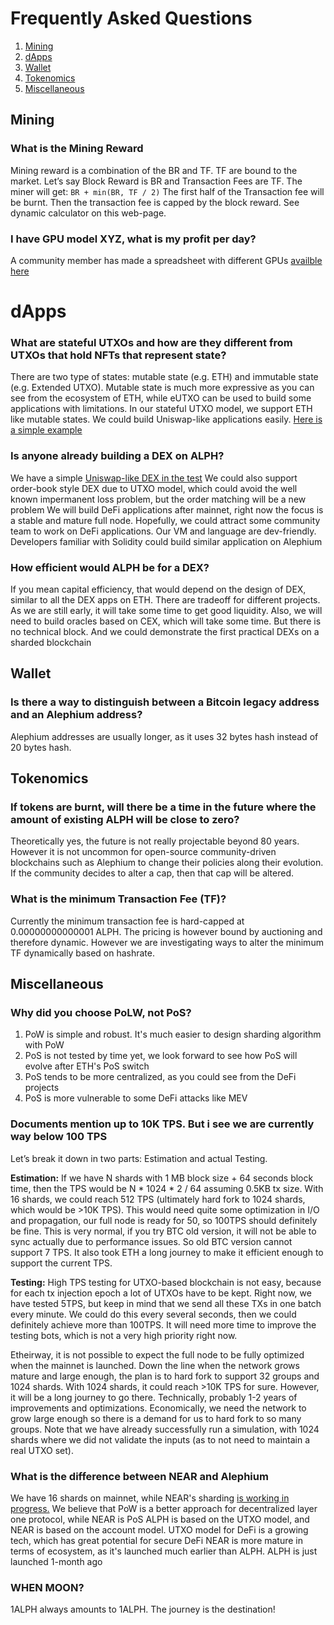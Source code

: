 # Frequently Asked Questions

1. [Mining](#mining)
2. [dApps](#dapps)
3. [Wallet](#wallet)
4. [Tokenomics](#tokenomics)
5. [Miscellaneous](#miscellaneous)

## Mining

### What is the Mining Reward
Mining reward is a combination of the BR and TF. TF are bound to the market.
Let’s say Block Reward is BR and Transaction Fees are TF. The miner will get: 
`BR + min(BR, TF / 2)`
The first half of the Transaction fee will be burnt. Then the transaction fee is capped by the block reward. See dynamic calculator on this web-page.

### I have GPU model XYZ, what is my profit per day?
A community member has made a spreadsheet with different GPUs [availble here](https://docs.google.com/spreadsheets/d/10eUjwGU-Kmw1XM1dDOKfdscOeShakSnjcBGzBT46rmc/)

# dApps

### What are stateful UTXOs and how are they different from UTXOs that hold NFTs that represent state?
There are two type of states: mutable state (e.g. ETH) and immutable state (e.g. Extended UTXO). Mutable state is much more expressive as you can see from the ecosystem of ETH, while eUTXO can be used to build some applications with limitations. In our stateful UTXO model, we support ETH like mutable states. We could build Uniswap-like applications easily. [Here is a simple example](https://github.com/alephium/alephium/blob/master/app/src/it/scala/org/alephium/app/SmartContractTest.scala#L122-L153)

### Is anyone already building a DEX on ALPH?
We have a simple [Uniswap-like DEX in the test](https://github.com/alephium/alephium/blob/master/app/src/it/scala/org/alephium/app/SmartContractTest.scala#L142-L170)
We could also support order-book style DEX due to UTXO model, which could avoid the well known impermanent loss problem, but the order matching will be a new problem
We will build DeFi applications after mainnet, right now the focus is a stable and mature full node. Hopefully, we could attract some community team to work on DeFi applications. Our VM and language are dev-friendly. Developers familiar with Solidity could build similar application on Alephium

### How efficient would ALPH be for a DEX?
If you mean capital efficiency, that would depend on the design of DEX, similar to all the DEX apps on ETH. There are tradeoff for different projects.
As we are still early, it will take some time to get good liquidity. Also, we will need to build oracles based on CEX, which will take some time. But there is no technical block. And we could demonstrate the first practical DEXs on a sharded blockchain

## Wallet

### Is there a way to distinguish between a Bitcoin legacy address and an Alephium address?
Alephium addresses are usually longer, as it uses 32 bytes hash instead of 20 bytes hash.

## Tokenomics
 
### If tokens are burnt, will there be a time in the future where the amount of existing ALPH will be close to zero?
Theoretically yes, the future is not really projectable beyond 80 years. However it is not uncommon for open-source community-driven blockchains such as Alephium to change their policies along their evolution. If the community decides to alter a cap, then that cap will be altered.

### What is the minimum Transaction Fee (TF)?
Currently the minimum transaction fee is hard-capped at 0.00000000000001 ALPH. The pricing is however bound by auctioning and therefore dynamic. However we are investigating ways to alter the minimum TF dynamically based on hashrate.

## Miscellaneous

### Why did you choose PoLW, not PoS?
1. PoW is simple and robust. It's much easier to design sharding algorithm with PoW
2. PoS is not tested by time yet, we look forward to see how PoS will evolve after ETH's PoS switch
3. PoS tends to be more centralized, as you could see from the DeFi projects
4. PoS is more vulnerable to some DeFi attacks like MEV

### Documents mention up to 10K TPS. But i see we are currently way below 100 TPS

Let’s break it down in two parts: Estimation and actual Testing. 

**Estimation:** If we have N shards with 1 MB block size + 64 seconds block time, then the TPS would be N * 1024 * 2 / 64 assuming 0.5KB tx size. With 16 shards, we could reach 512 TPS (ultimately hard fork to 1024 shards, which would be >10K TPS). This would need quite some optimization in I/O and propagation, our full node is ready for 50, so 100TPS should definitely be fine. This is very normal, if you try BTC old version, it will not be able to sync actually due to performance issues. So old BTC version cannot support 7 TPS. It also took ETH a long journey to make it efficient enough to support the current TPS.
 
**Testing:** High TPS testing for UTXO-based blockchain is not easy, because for each tx injection epoch a lot of UTXOs have to be kept. Right now, we have tested 5TPS, but keep in mind that we send all these TXs in one batch every minute. We could do this every several seconds, then we could definitely achieve more than 100TPS. It will need more time to improve the testing bots, which is not a very high priority right now. 
 
Etheirway, it is not possible to expect the full node to be fully optimized when the mainnet is launched. Down the line when the network grows mature and large enough, the plan is to hard fork to support 32 groups and 1024 shards. With 1024 shards, it could reach >10K TPS for sure. However, it will be a long journey to go there. Technically, probably 1-2 years of improvements and optimizations. Economically, we need the network to grow large enough so there is a demand for us to hard fork to so many groups. Note that we have already successfully run a simulation, with 1024 shards where we did not validate the inputs (as to not need to maintain a real UTXO set). 

### What is the difference between NEAR and Alephium
We have 16 shards on mainnet, while NEAR's sharding [is working in progress.](https://near.org/blog/near-launches-simple-nightshade-the-first-step-towards-a-sharded-blockchain/)
We believe that PoW is a better approach for decentralized layer one protocol, while NEAR is PoS
ALPH is based on the UTXO model, and NEAR is based on the account model. UTXO model for DeFi is a growing tech, which has great potential for secure DeFi
NEAR is more mature in terms of ecosystem, as it's  launched much earlier than ALPH. ALPH is just launched 1-month ago

### WHEN MOON?
1ALPH always amounts to 1ALPH. The journey is the destination!
